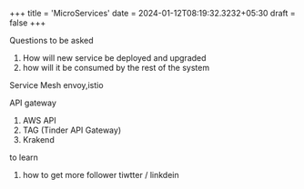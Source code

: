 +++
title = 'MicroServices'
date  = 2024-01-12T08:19:32.3232+05:30
draft = false
+++

Questions to be asked
1. How will new service be deployed and upgraded
2. how will it be consumed by the rest of the system


Service Mesh
envoy,istio


API gateway
1. AWS API 
2. TAG (Tinder API Gateway)
3. Krakend



to learn
1. how to get more follower tiwtter / linkdein
